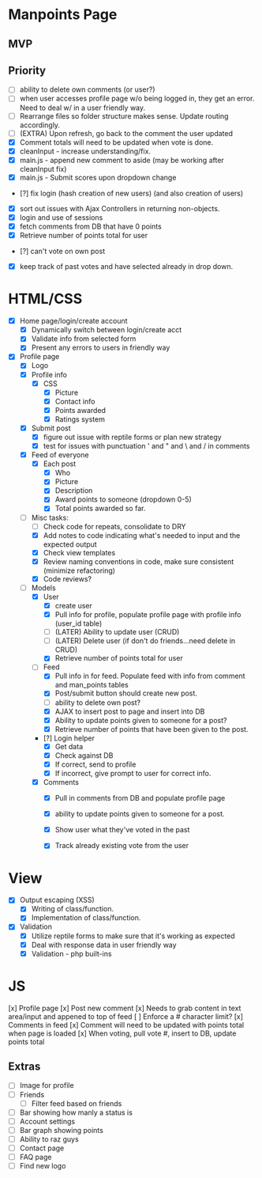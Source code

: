 # Manpoints Page

## MVP

## Priority
- [ ] ability to delete own comments (or user?)
- [ ] when user accesses profile page w/o being logged in, they get an error.  Need to deal w/ in a user friendly way.
- [ ] Rearrange files so folder structure makes sense.  Update routing accordingly.
- [ ] (EXTRA) Upon refresh, go back to the comment the user updated 
- [x] Comment totals will need to be updated when vote is done.
- [x] cleanInput - increase understanding/fix.
- [x] main.js - append new comment to aside (may be working after cleanInput fix)
- [x] main.js - Submit scores upon dropdown change
- [?] fix login (hash creation of new users) (and also creation of users)
- [x] sort out issues with Ajax Controllers in returning non-objects.
- [x] login and use of sessions
- [x] fetch comments from DB that have 0 points
- [x] Retrieve number of points total for user
- [?] can't vote on own post
- [x] keep track of past votes and have selected already in drop down.

# HTML/CSS
- [x] Home page/login/create account
  - [X] Dynamically switch between login/create acct
  - [x] Validate info from selected form
  - [x] Present any errors to users in friendly way
- [x] Profile page
  - [x] Logo
  - [x] Profile info
    - [x] CSS
      - [x] Picture
      - [x] Contact info
      - [x] Points awarded
      - [x] Ratings system

  - [x] Submit post
    - [x] figure out issue with reptile forms or plan new strategy
    - [x] test for issues with punctuation ' and " and \ and / in comments
  - [x] Feed of everyone
    - [x] Each post
      - [x] Who
      - [x] Picture
      - [x] Description
      - [x] Award points to someone (dropdown 0-5)
      - [x] Total points awarded so far.
  
  - [ ] Misc tasks:
    - [ ] Check code for repeats, consolidate to DRY
    - [x] Add notes to code indicating what's needed to input and the expected output
    - [x] Check view templates
    - [x] Review naming conventions in code, make sure consistent (minimize refactoring)
    - [x] Code reviews?

  - [ ] Models
    - [x] User
      - [x] create user
      - [x] Pull info for profile, populate profile page with profile info (user_id table)
      - [ ] (LATER) Ability to update user (CRUD)
      - [ ] (LATER) Delete user (if don't do friends...need delete in CRUD)
      - [x] Retrieve number of points total for user
    - [ ] Feed
      - [x] Pull info in for feed.  Populate feed with info from comment and man_points tables
      - [x] Post/submit button should create new post.
      - [ ] ability to delete own post?
      - [x] AJAX to insert post to page and insert into DB
      - [x] Ability to update points given to someone for a post?
      - [x] Retrieve number of points that have been given to the post.
    - [?] Login helper
      - [x] Get data
      - [x] Check against DB
      - [x] If correct, send to profile
      - [x] If incorrect, give prompt to user for correct info.
    - [x] Comments
      - [x] Pull in comments from DB and populate profile page
      - [x] ability to update points given to someone for a post.
      - [x] Show user what they've voted in the past
      - [x] Track already existing vote from the user


 # View     
  - [x] Output escaping (XSS)
    - [x] Writing of class/function.
    - [x] Implementation of class/function.
    
  - [x] Validation
    - [x] Utilize reptile forms to make sure that it's working as expected
    - [x] Deal with response data in user friendly way
    - [x] Validation - php built-ins

# JS
  [x] Profile page
    [x] Post new comment
      [x] Needs to grab content in text area/input and appened to top of feed
      [ ] Enforce a # character limit?
    [x] Comments in feed
      [x] Comment will need to be updated with points total when page is loaded
      [x] When voting, pull vote #, insert to DB, update points total


## Extras
- [ ] Image for profile
- [ ] Friends
  - [ ] Filter feed based on friends
- [ ] Bar showing how manly a status is
- [ ] Account settings
- [ ] Bar graph showing points
- [ ] Ability to raz guys
- [ ] Contact page
- [ ] FAQ page
- [ ] Find new logo
